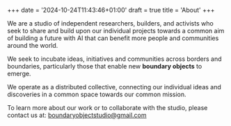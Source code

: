 +++
date = '2024-10-24T11:43:46+01:00'
draft = true
title = 'About'
+++

We are a studio of independent researchers, builders, and activists who seek
to share and build upon our individual projects towards a common aim of building
a future with AI that can benefit more people and communities around the world.

We seek to incubate ideas, initiatives and communities across borders and
boundaries, particularly those that enable new **boundary objects** to emerge.

We operate as a distributed collective, connecting our individual ideas and
discoveries in a common space towards our common mission.

To learn more about our work or to collaborate with the studio,
please contact us at: boundaryobjectstudio@gmail.com
